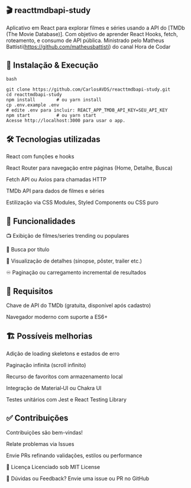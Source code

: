 ## 🎬 reacttmdbapi-study

Aplicativo em React para explorar filmes e séries usando a API do [TMDb (The Movie Database)]. Com objetivo de aprender React Hooks, fetch, roteamento, e consumo de API pública. Ministrado pelo Matheus Battisti(https://github.com/matheusbattisti) do canal Hora de Codar



## 🚀 Instalação & Execução
````
bash

git clone https://github.com/CarlosAVDS/reacttmdbapi-study.git
cd reacttmdbapi-study
npm install        # ou yarn install
cp .env.example .env
# edite .env para incluir: REACT_APP_TMDB_API_KEY=SEU_API_KEY
npm start          # ou yarn start
Acesse http://localhost:3000 para usar o app.
````
## 🛠 Tecnologias utilizadas
React com funções e hooks

React Router para navegação entre páginas (Home, Detalhe, Busca)

Fetch API ou Axios para chamadas HTTP

TMDb API para dados de filmes e séries 

Estilização via CSS Modules, Styled Components ou CSS puro

## 🎯 Funcionalidades
📺 Exibição de filmes/series trending ou populares

🔎 Busca por título

📝 Visualização de detalhes (sinopse, pôster, trailer etc.)

♾️ Paginação ou carregamento incremental de resultados

## 🔐 Requisitos
Chave de API do TMDb (gratuita, disponível após cadastro) 

Navegador moderno com suporte a ES6+

## 🏗 Possíveis melhorias
Adição de loading skeletons e estados de erro

Paginação infinita (scroll infinito)

Recurso de favoritos com armazenamento local

Integração de Material‑UI ou Chakra UI

Testes unitários com Jest e React Testing Library

## ✅ Contribuições
Contribuições são bem-vindas!

Relate problemas via Issues

Envie PRs refinando validações, estilos ou performance

📜 Licença
Licenciado sob MIT License

💬 Dúvidas ou Feedback?
Envie uma issue ou PR no GitHub

